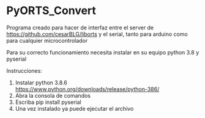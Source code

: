 # PyORTS_Convert

Programa creado para hacer de interfaz entre el server de https://github.com/cesarBLG/liborts y el serial, tanto para arduino como para cualquier microcontrolador

Para su correcto funcionamiento necesita instalar en su equipo python 3.8 y pyserial

Instrucciones:

1. Instalar python 3.8.6 https://www.python.org/downloads/release/python-386/
2. Abra la consola de comandos
3. Escriba pip install pyserial
4. Una vez instalado ya puede ejecutar el archivo

